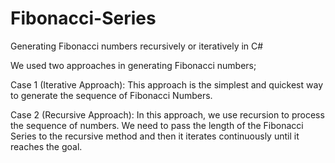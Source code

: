# Fibonacci-Series
Generating Fibonacci numbers recursively or iteratively in C#

We used two approaches in generating  Fibonacci numbers;

Case 1 (Iterative Approach): This approach is the simplest and quickest way to generate the sequence of Fibonacci Numbers.

Case 2 (Recursive Approach): In this approach, we use recursion to process the sequence of numbers. We need to pass the 
length of the Fibonacci Series to the recursive method and then it iterates continuously until it reaches the goal.
